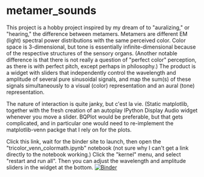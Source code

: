 # metamer_sounds
This project is a hobby project inspired by my dream of to "auralizing," or "hearing," the difference between metamers. 
Metamers are different EM (light) spectral power distributions with the same perceived color.
Color space is 3-dimensional, but tone is essentially infinite-dimensional because of the respective structures of the sensory organs.
(Another notable difference is that there is not really a question of "perfect color" perception, as there is with perfect pitch, except perhaps in philosophy.)
The product is a widget with sliders that independently control the wavelength and amplitude of several pure sinusoidal signals,
and map the sum(s) of these signals simultaneously to a visual (color) representation and an aural (tone) representation.

The nature of interaction is quite janky, but c'est la vie. 
(Static matplotlib, together with the fresh creation of an autoplay IPython Display Audio widget whenever you move a slider.
BQPlot would be preferable, but that gets complicated, 
and in particular one would need to re-implement the matplotlib-venn packge that I rely on for the plots.

Click this link, wait for the binder site to launch, then open the "tricolor_venn_colormath.ipynb" notebook (not sure why I can't get a link directly to the notebook working.) Click the "kernel" menu, and select "restart and run all". Then you can adjust the wavelength and amplitude sliders in the widget at the bottom.
[![Binder](https://mybinder.org/badge_logo.svg)](https://mybinder.org/v2/gh/ClayCampaigne/metamer_sounds/HEAD)
